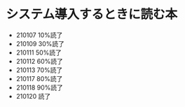 # システム導入するときに読む本

* 210107 10%読了
* 210109 30%読了
* 210111 50%読了
* 210112 60%読了
* 210113 70%読了
* 210117 80%読了
* 210118 90%読了
* 210120 読了